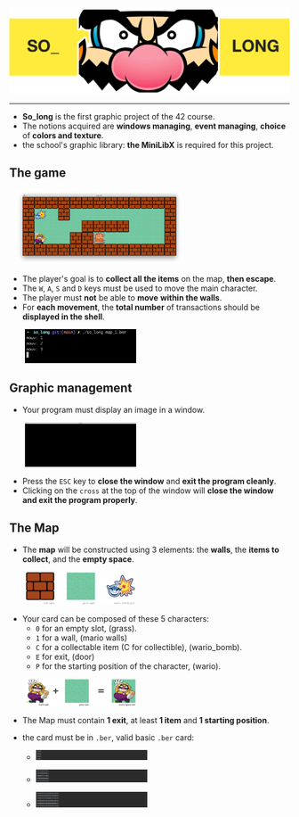 ![README_img/wario_head.png](image/README_img/wario_head.png)

-----
* **So_long** is the first graphic project of the 42 course.
* The notions acquired are **windows managing**, **event managing**, **choice** of **colors and texture**.
* the school's graphic library: **the MiniLibX** is required for this project.

## The game

&nbsp;&nbsp;
[<img src="image/README_img/map.png" width="300">](image/README_img/map.png)

* The player's goal is to **collect all the items** on the map, **then escape**.
* The `W`, `A`, `S` and `D` keys must be used to move the main character.
* The player must **not** be able to **move** **within the walls**.
* For **each movement**, the **total number** of transactions should be **displayed in the
  shell**.

&nbsp;&nbsp;&nbsp;&nbsp;&nbsp;&nbsp;
[<img src="image/README_img/movements.png" width="200">](image/README_img/movements.png)

## Graphic management

* Your program must display an image in a window.

&nbsp;&nbsp;&nbsp;&nbsp;&nbsp;&nbsp;
[<img src="image/README_img/screen.png" width="200">](image/README_img/movements.png)

* Press the `ESC` key to **close the window** and **exit the program cleanly**.
* Clicking on the `cross` at the top of the window will **close the window and exit the program properly**.

## The Map

* The **map** will be constructed using 3 elements: the **walls**, the **items to collect**, and the **empty space**.

&nbsp;&nbsp;&nbsp;&nbsp;&nbsp;&nbsp;
[<img src="image/README_img/png/items.png" width="200">](image/README_img/png/items.png)

* Your card can be composed of these 5 characters:
  * `0` for an empty slot, (grass).
  * `1` for a wall, (mario walls)
  * `C` for a collectable item (C for collectible), (wario_bomb).
  * `E` for exit, (door)
  * `P` for the starting position of the character, (wario).

&nbsp;&nbsp;&nbsp;&nbsp;&nbsp;&nbsp;
[<img src="image/README_img/png/wario.png" width="200">](image/README_img/png/wario.png)

* The Map must contain **1 exit**, at least **1 item** and **1 starting position**.
* the card must be in `.ber`, valid basic `.ber` card:

  * [<img src="image/README_img/png/map_3.png" width="200">](image/README_img/png/map_3.png)

  * [<img src="image/README_img/png/map_1.png" width="200">](image/README_img/png/map_1.png)

  * [<img src="image/README_img/png/map_2.png" width="200">](image/README_img/png/map_2.png)

